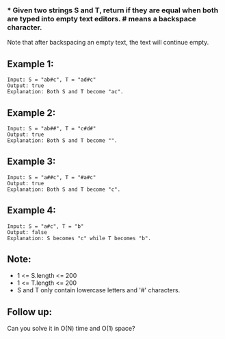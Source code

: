 ### * Given two strings S and T, return if they are equal when both are typed into empty text editors. # means a backspace character.

Note that after backspacing an empty text, the text will continue empty.

## Example 1:
    Input: S = "ab#c", T = "ad#c"
    Output: true
    Explanation: Both S and T become "ac".

## Example 2:
    Input: S = "ab##", T = "c#d#"
    Output: true
    Explanation: Both S and T become "".
    
## Example 3:
    Input: S = "a##c", T = "#a#c"
    Output: true
    Explanation: Both S and T become "c".

## Example 4:
    Input: S = "a#c", T = "b"
    Output: false
    Explanation: S becomes "c" while T becomes "b".

## Note:
- 1 <= S.length <= 200
- 1 <= T.length <= 200
- S and T only contain lowercase letters and '#' characters.

## Follow up:
Can you solve it in O(N) time and O(1) space?
